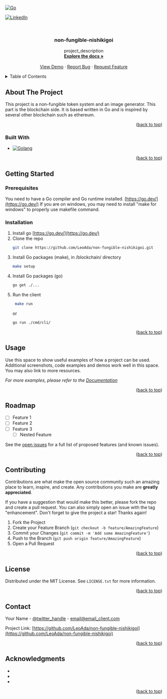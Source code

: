 <a name="readme-top"></a>
<!-- PROJECT SHIELDS -->
<!--
*** I'm using markdown "reference style" links for readability.
*** Reference links are enclosed in brackets [ ] instead of parentheses ( ).
*** See the bottom of this document for the declaration of the reference variables
*** for contributors-url, forks-url, etc. This is an optional, concise syntax you may use.
*** https://www.markdownguide.org/basic-syntax/#reference-style-links
-->


[![Go][Go-version]][Golang-url]

[![LinkedIn][linkedin-shield]][linkedin-url]



<!-- PROJECT LOGO -->
<br />
<div align="center">
  <!--<a href="https://github.com/LeoAda/non-fungible-nishikigoi">
    <img src="images/logo.png" alt="Logo" width="80" height="80">
  </a>-->

<h3 align="center">non-fungible-nishikigoi</h3>

  <p align="center">
    project_description
    <br />
    <a href="https://github.com/LeoAda/non-fungible-nishikigoi"><strong>Explore the docs »</strong></a>
    <br />
    <br />
    <a href="https://github.com/LeoAda/non-fungible-nishikigoi">View Demo</a>
    ·
    <a href="https://github.com/LeoAda/non-fungible-nishikigoi/issues">Report Bug</a>
    ·
    <a href="https://github.com/LeoAda/non-fungible-nishikigoi/issues">Request Feature</a>
  </p>
</div>



<!-- TABLE OF CONTENTS -->
<details>
  <summary>Table of Contents</summary>
  <ol>
    <li>
      <a href="#about-the-project">About The Project</a>
      <ul>
        <li><a href="#built-with">Built With</a></li>
      </ul>
    </li>
    <li>
      <a href="#getting-started">Getting Started</a>
      <ul>
        <li><a href="#prerequisites">Prerequisites</a></li>
        <li><a href="#installation">Installation</a></li>
      </ul>
    </li>
    <li><a href="#usage">Usage</a></li>
    <li><a href="#roadmap">Roadmap</a></li>
    <li><a href="#contributing">Contributing</a></li>
    <li><a href="#license">License</a></li>
    <li><a href="#contact">Contact</a></li>
    <li><a href="#acknowledgments">Acknowledgments</a></li>
  </ol>
</details>



<!-- ABOUT THE PROJECT -->
## About The Project

<!--[![Product Name Screen Shot][product-screenshot]](https://example.com)-->
This project is a non-fungible token system and an image generator.
This part is the blockchain side.
It is based written in Go and is inspired by several other blockchain such as ethereum.


<p align="right">(<a href="#readme-top">back to top</a>)</p>



### Built With

* [![Golang][Golang]][Golang-url]

<p align="right">(<a href="#readme-top">back to top</a>)</p>



<!-- GETTING STARTED -->
## Getting Started

### Prerequisites

You need to have a Go compiler and Go runtime installed. [https://go.dev/](https://go.dev/)
If you are on windows, you may need to install "make for windows" to properly use makefile command.

### Installation

1. Install go [https://go.dev/](https://go.dev/)
2. Clone the repo
   ```sh
   git clone https://github.com/LeoAda/non-fungible-nishikigoi.git
   ```
3. Install Go packages (make), in /blockchain/ directory
   ```sh
   make setup
   ```
3. Install Go packages (go)
   ```sh
   go get ./...
   ```
4. Run the client
   ```sh
    make run
   ```
   or
    ```sh
    go run ./cmd/cli/
    ```

<p align="right">(<a href="#readme-top">back to top</a>)</p>



<!-- USAGE EXAMPLES -->
## Usage

Use this space to show useful examples of how a project can be used. Additional screenshots, code examples and demos work well in this space. You may also link to more resources.

_For more examples, please refer to the [Documentation](https://example.com)_

<p align="right">(<a href="#readme-top">back to top</a>)</p>



<!-- ROADMAP -->
## Roadmap

- [ ] Feature 1
- [ ] Feature 2
- [ ] Feature 3
    - [ ] Nested Feature

See the [open issues](https://github.com/LeoAda/non-fungible-nishikigoi/issues) for a full list of proposed features (and known issues).

<p align="right">(<a href="#readme-top">back to top</a>)</p>



<!-- CONTRIBUTING -->
## Contributing

Contributions are what make the open source community such an amazing place to learn, inspire, and create. Any contributions you make are **greatly appreciated**.

If you have a suggestion that would make this better, please fork the repo and create a pull request. You can also simply open an issue with the tag "enhancement".
Don't forget to give the project a star! Thanks again!

1. Fork the Project
2. Create your Feature Branch (`git checkout -b feature/AmazingFeature`)
3. Commit your Changes (`git commit -m 'Add some AmazingFeature'`)
4. Push to the Branch (`git push origin feature/AmazingFeature`)
5. Open a Pull Request

<p align="right">(<a href="#readme-top">back to top</a>)</p>



<!-- LICENSE -->
## License

Distributed under the MIT License. See `LICENSE.txt` for more information.

<p align="right">(<a href="#readme-top">back to top</a>)</p>



<!-- CONTACT -->
## Contact

Your Name - [@twitter_handle](https://twitter.com/twitter_handle) - email@email_client.com

Project Link: [https://github.com/LeoAda/non-fungible-nishikigoi](https://github.com/LeoAda/non-fungible-nishikigoi)

<p align="right">(<a href="#readme-top">back to top</a>)</p>



<!-- ACKNOWLEDGMENTS -->
## Acknowledgments

* []()
* []()
* []()

<p align="right">(<a href="#readme-top">back to top</a>)</p>



<!-- MARKDOWN LINKS & IMAGES -->
<!-- https://www.markdownguide.org/basic-syntax/#reference-style-links -->
[contributors-shield]: https://img.shields.io/github/contributors/LeoAda/non-fungible-nishikigoi.svg?style=for-the-badge
[contributors-url]: https://github.com/LeoAda/non-fungible-nishikigoi/graphs/contributors
[forks-shield]: https://img.shields.io/github/forks/LeoAda/non-fungible-nishikigoi.svg?style=for-the-badge
[forks-url]: https://github.com/LeoAda/non-fungible-nishikigoi/network/members
[stars-shield]: https://img.shields.io/github/stars/LeoAda/non-fungible-nishikigoi.svg?style=for-the-badge
[stars-url]: https://github.com/LeoAda/non-fungible-nishikigoi/stargazers
[issues-shield]: https://img.shields.io/github/issues/LeoAda/non-fungible-nishikigoi.svg?style=for-the-badge
[issues-url]: https://github.com/LeoAda/non-fungible-nishikigoi/issues
[license-shield]: https://img.shields.io/github/license/LeoAda/non-fungible-nishikigoi.svg?style=for-the-badge
[license-url]: https://github.com/LeoAda/non-fungible-nishikigoi/blob/master/LICENSE.txt
[linkedin-shield]: https://img.shields.io/badge/-LinkedIn-black.svg?style=for-the-badge&logo=linkedin&colorB=555
[linkedin-url]: https://linkedin.com/in/leo-ada
[product-screenshot]: images/screenshot.png
[Next.js]: https://img.shields.io/badge/next.js-000000?style=for-the-badge&logo=nextdotjs&logoColor=white
[Next-url]: https://nextjs.org/
[Go-version]: https://img.shields.io/github/go-mod/go-version/LeoAda/non-fungible-nishikigoi?filename=blockchain%2Fgo.mod
[Golang-url]: https://golang.org/
[Golang]: https://img.shields.io/badge/Go-00ADD8?style=for-the-badge&logo=go&logoColor=white
[Python]: https://img.shields.io/badge/Python-14354C?style=for-the-badge&logo=python&logoColor=white